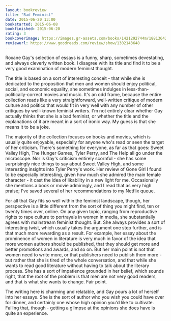 ```yaml
---
layout: bookreview
title: "Bad Feminist"
date: 2015-06-20 13:00
bookstarted: 2015-06-08
bookfinished: 2015-06-20
rating: 3
bookcoverimage: https://images.gr-assets.com/books/1421292744m/18813642.jpg
reviewurl: https://www.goodreads.com/review/show/1302143648
---
```


Roxane Gay's selection of essays is a funny, sharp, sometimes devestating, and always cleverly written book. I disagree with its title and find it to be a very good examination of modern feminist thought.



The title is based on a sort of interesting conceit - that while she is dedicated to the proposition that men and women should enjoy political, social, and economic equality, she sometimes indulges in less-than-politically-correct movies and music. It's an odd frame, because the entire collection reads like a very straightforward, well-written critique of modern culture and politics that would fit in very well with any number of other critiques by well-known feminist writers. I'm not entirely clear whether Gay actually thinks that she is a bad feminist, or whether the title and the explanations of it are meant in a sort of ironic way. My guess is that she means it to be a joke.



The majority of the collection focuses on books and movies, which is usually quite enjoyable, especially for anyone who's read or seen the target of her criticism. There's something for everyone, as far as that goes: Sweet Valley High, The Hunger Games, Tyler Perry, and The Help all go under the microscope. Nor is Gay's criticism entirely scornful - she has some surprisingly nice things to say about Sweet Valley High, and some interesting insights into Tyler Perry's work. Her review of Gone Girl I found to be especially interesting, given how much she admired the main female character - it cast the idea of likability in a new light for me. Occasionally she mentions a book or movie admiringly, and I read that as very high praise; I've saved several of her recommendations to my Netflix queue.



For all that Gay fits so well within the feminist landscape, though, her perspective is a little different from the sort of thing you might find, ten or twenty times over, online. On any given topic, ranging from reproductive rights to rape culture to portrayals in women in media, she substantially agrees with mainstream feminist thought. But. She always provides a sort of interesting twist, which usually takes the argument one step further, and is that much more rewarding as a result. For example, her essay about the prominence of women in literature is very much in favor of the idea that more women authors should be published, that they should get more and better promotions and awards, and so on. But her main point is not that women need to write more, or that publishers need to publish them more - but rather that she is tired of the whole conversation, and that while she wants to read good literature without having to talk about the literary process. She has a sort of impatience grounded in her belief, which sounds right, that the root of the problem is that men are not very good readers, and that is what she wants to change. Fair point.



The writing here is charming and relatable, and Gay pours a lot of herself into her essays. She is the sort of author who you wish you could have over for dinner, and certainly one whose high opinion you'd like to cultivate. Failing that, though - getting a glimpse at the opinions she does have is quite an experience.